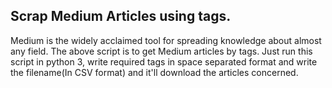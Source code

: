 ## Scrap Medium Articles using tags.

Medium is the widely acclaimed tool for spreading knowledge about almost any field. The above script is to get Medium articles by tags. Just run this script in python 3, write required tags in space separated format and write the filename(In CSV format) and it'll download the articles concerned.

